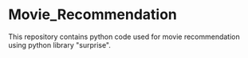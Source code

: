 # Movie_Recommendation
This repository contains python code used for movie recommendation using python library "surprise".
